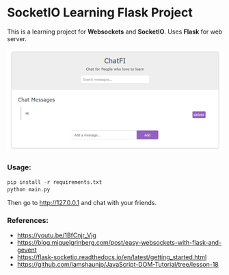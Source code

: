 # SocketIO Learning Flask Project

This is a learning project for **Websockets** and **SocketIO**. Uses **Flask** for web server.

![](images/Project-Screenshot.png)

### Usage:

```python
pip install -r requirements.txt
python main.py
```

Then go to http://127.0.0.1 and chat with your friends.

### References:

- https://youtu.be/1BfCnjr_Vjg
- https://blog.miguelgrinberg.com/post/easy-websockets-with-flask-and-gevent
- https://flask-socketio.readthedocs.io/en/latest/getting_started.html
- https://github.com/iamshaunjp/JavaScript-DOM-Tutorial/tree/lesson-18
